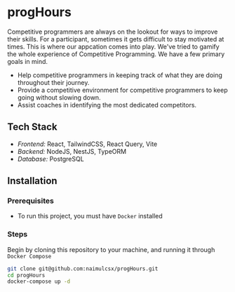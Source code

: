 # progHours

Competitive programmers are always on the lookout for ways to improve their skills. For a participant, sometimes it gets difficult to stay motivated at times. This is where our appcation comes into play. We've tried to gamify the whole experience of Competitive Programming. We have a few primary goals in mind. 

- Help competitive programmers in keeping track of what they are doing throughout their journey.
- Provide a competitive environment for competitive programmers to keep going without slowing down.
- Assist coaches in identifying the most dedicated competitors.

## Tech Stack
- *Frontend:* React, TailwindCSS, React Query, Vite
- *Backend:* NodeJS, NestJS, TypeORM
- *Database:* PostgreSQL

## Installation

### Prerequisites

- To run this project, you must have `Docker` installed

### Steps

Begin by cloning this repository to your machine, and running it through `Docker Compose`

```bash
git clone git@github.com:naimulcsx/progHours.git
cd progHours
docker-compose up -d
```
